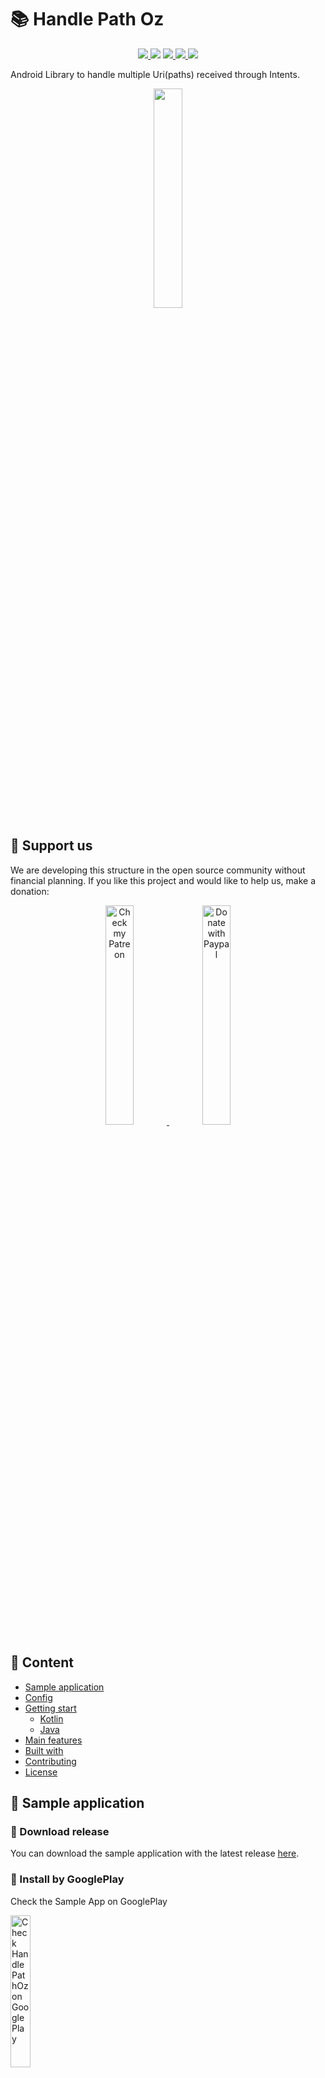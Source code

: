 # 📚 Handle Path Oz

<p align="center">
    <a href="https://bintray.com/onimur/handle-path-oz/HandlePathOz/_latestVersion" title="Bintray">
        <img src="https://img.shields.io/bintray/v/onimur/handle-path-oz/HandlePathOz?label=bintray">
    </a>
    <a title="API 16+">
        <img src="https://img.shields.io/badge/API-16%2B-orange?logo=android&logoColor=white">
    </a>
    <a href="https://raw.githubusercontent.com/onimur/handle-path-oz/master/LICENSE" title="License">
        <img src="https://img.shields.io/github/license/onimur/handle-path-oz?label=License&logo=Apache&logoColor=white">
    </a>
    <a href="https://app.circleci.com/pipelines/github/onimur/handle-path-oz" title="onimur">
        <img src="https://img.shields.io/circleci/build/github/onimur/handle-path-oz?label=circleci&logo=CircleCI&logoColor=white">
    </a>
    <a href="https://play.google.com/store/apps/details?id=br.com.onimur.sample.handlepathoz" title="HandlePathOz">
        <img src="https://img.shields.io/badge/GooglePlay-SampleApp-yellow?logo=google%20play&logoColor=white">
    </a>
</p>

Android Library to handle multiple Uri(paths) received through Intents.

<p align="center">
    <a title="HandlePathOz">
        <img width="30%" src="https://raw.githubusercontent.com/onimur/handle-path-oz/master/.gitresources/logo_git.png">
    </a>
</p>

## 💞 Support us

We are developing this structure in the open source community without financial planning.
If you like this project and would like to help us, make a donation:

<p align="center">
    <a href="https://www.patreon.com/onimur" target="_blank">
        <img width="30%" alt="Check my Patreon" src="https://raw.githubusercontent.com/onimur/handle-path-oz/master/.gitresources/support-patreon.png"/>
    </a>
    <a href="https://www.paypal.com/cgi-bin/webscr?cmd=_donations&business=YUTBBKXR2XCPJ" target="_blank">
        <img width="30%" alt="Donate with Paypal" src="https://raw.githubusercontent.com/onimur/handle-path-oz/master/.gitresources/support-paypal.png"/>
    </a>
</p>

## 📝 Content

- [Sample application](https://github.com/onimur/handle-path-oz#-sample-application)
- [Config](https://github.com/onimur/handle-path-oz#%EF%B8%8F-config)
- [Getting start](https://github.com/onimur/handle-path-oz#-getting-start)
    - [Kotlin](https://github.com/onimur/handle-path-oz#-kotlin)
    - [Java](https://github.com/onimur/handle-path-oz#-java)
- [Main features](https://github.com/onimur/handle-path-oz#-main-features)
- [Built with](https://github.com/onimur/handle-path-oz#-built-with)
- [Contributing](https://github.com/onimur/handle-path-oz#-contributing)
- [License](https://github.com/onimur/handle-path-oz#-license)

## 📱 Sample application

### 🌱 Download release
  
You can download the sample application with the latest release [here](https://github.com/onimur/handle-path-oz/raw/master/app/build/outputs/apk/release/HandlePathOZ.apk).

### 🌱 Install by GooglePlay 

Check the Sample App on GooglePlay

<p align="left">
    <a href="https://play.google.com/store/apps/details?id=br.com.onimur.sample.handlepathoz" target="_blank">
        <img width="25%" alt="Check HandlePathOz on Google Play" src="https://play.google.com/intl/en_gb/badges/static/images/badges/en_badge_web_generic.png"/>
    </a>
</p>

## 🛠️ Config

First check the latest [version](https://bintray.com/onimur/handle-path-oz/HandlePathOz/_latestVersion).

### Gradle

In build.gradle(Module:app) within dependencies, implement:
      
```kotlin

       implementation 'br.com.onimur:handle-path-oz:1.0.3'

```

### Maven

```

<dependency>
  <groupId>br.com.onimur</groupId>
  <artifactId>handle-path-oz</artifactId>
  <version>1.0.3</version>
  <type>pom</type>
</dependency>

```

### Ivy

```

<dependency org='br.com.onimur' name='handle-path-oz' rev='1.0.3'>
  <artifact name='handle-path-oz' ext='pom' ></artifact>
</dependency>

```

## 💡 Getting start

### 🎲 Kotlin
  
#### 💫 Initialization

1.1 - In Kotlin for the implementation of the Listener you can implement it within the scope of the class, as shown below, or also as shown in item **1.2**:
 
```kotlin

  class MainActivity : AppCompatActivity(), HandlePathOzListener {
   //...
   }

```
  
`Alt+Enter` to implement the methods, we will discuss the methods later in the topic **Controller**.
Implement handlePathOz in your `onCreate()` method, as shown below:
  
```kotlin

    private lateinit var handlePathOz: HandlePathOz

    override fun onCreate(savedInstanceState: Bundle?) {
        super.onCreate(savedInstanceState)
        //Initialize HandlePathOz
        //context, listener
        handlePathOz = HandlePathOz(this, this)
    }

```

1.2 - You can also implement the Listener when initializing the class, without having to implement it within the scope of the class:
  
```kotlin

      private lateinit var handlePathOz: HandlePathOz
      private val listener = object: HandlePathOzListener{
      //implement methods
      }
  
      override fun onCreate(savedInstanceState: Bundle?) {
          super.onCreate(savedInstanceState)
          //Initialize HandlePathOz
          //context, listener
          handlePathOz = HandlePathOz(this, listener)
      }

```
     
2 - After selecting the desired files (The sample application has the entire step) in ```onActivityResult``` leave as follows:
  
```kotlin

    override fun onActivityResult(requestCode: Int, resultCode: Int, data: Intent?) {
        super.onActivityResult(requestCode, resultCode, data)
        if ((requestCode == REQUEST_OPEN_GALLERY) and (resultCode == Activity.RESULT_OK)) {
            //This extension retrieves the path of all selected files without treatment.
            val listUri = data.getListUri()

            //with the list you can update some recyclerview and switch to the method that handles Uri's.

            //set list of the Uri to handle
            //in concurrency use:
            // 1                -> for tasks sequentially
            //greater than 1    -> for the number of tasks you want to perform in parallel.
            //Nothing           -> for parallel tasks - by default the value is 10
            handlePathOz.getRealPath(listUri)
            // handlePathOz.getRealPath(listUri, 1)

            //show Progress Loading
        }
    }

```
  
#### 🎮 Controller

We have two methods in the listeners, one of which is optional:
  
```kotlin

      //On Completion (Sucess or Error)
      //If there is a cancellation or error, the entire task that was handled will be returned in the list.
      override fun onRequestHandlePathOz(listPath: List<PairPath>, tr: Throwable?) {
          //Hide Progress
          //Update the recyclerview with the list
          yourAdapter.updateListChanged(listPath.map { uri -> Uri.parse(uri.path) })
  
          //Handle any Exception (Optional)
          tr?.let {
              Toast.makeText(this, "${it.message}", Toast.LENGTH_SHORT).show()
          }
      }
  
      //This method is Optional
      override fun onLoading(currentUri: Int) {
          //Update UI with the current Uri
          //progressLoading.setText = "${currentUri}/${listUri.size}"
      }

```

 #### ☁️ Cloud files and Unknown Providers
  
If the selected file was from Dropbox,Google Drive, OneDrive or an unknown file provider, it will then be copied/created in
InternalStorage/Android/data/your.package.name/files/Temp/sameFileNameAndExtension
When you want to delete the generated files call:
  
```kotlin

   handlePathOz.deleteTemporaryFiles()

```
  
#### 💣 Cancel the tasks
  
There are two methods for canceling tasks, ```cancelTask()``` and ```onDestroy()```.
  
**handlePathOz.cancelTask() ->** Can be called as a button action for canceling or by progressBar (As shown in the demo application).
In the cancellation of the task by this method, all Uri that was treated will be passed in the ```onRequestHandlePathOz()``` method.
  
**handlePathOz.onDestroy() ->**  It can be called with the Activity or fragment's  ```onDestroy()``` method. 
This method destroys the task and its cancellation does not update anything and cannot be restarted.
Example of use:
  
```kotlin

    override fun onDestroy() {
        handlePathOz.onDestroy()
        //You can delete the temporary files here as well.
        super.onDestroy()
    }

```

---

### 🎲 Java
  
#### 💫 Initialization

The implementation of the Listener you can implement it within the scope of the class, as shown below:
  
```java

     public class MainActivity extends AppCompatActivity implements HandlePathOzListener {
      //
      }

```

`Alt+Enter` to implement the methods, we will discuss the methods later in the topic **Controller**.
Implement handlePathOz in your `onCreate()` method, as shown below:
  
```java

    private HandlePathOz handlePathOz;

    @Override
    protected void onCreate(Bundle savedInstanceState) {
        super.onCreate(savedInstanceState);
        setContentView(R.layout.activity_main);

        //Initialize HandlePathOz
        //context, listener
        handlePathOz = HandlePathOz(this, this)
    }

```

After selecting the desired files (The sample application has the entire step) in ```onActivityResult``` leave as follows:
  
```java

    @Override
    protected void onActivityResult(int requestCode, int resultCode, Intent data) {
        super.onActivityResult(requestCode, resultCode, data);
        if (requestCode == REQUEST_OPEN_GALLERY && resultCode == RESULT_OK) {
            //This extension retrieves the path of all selected files without treatment.
            listUri = getListUri(data);

            //with the list you can update some recyclerview and switch to the method that handles Uri's.


            //set list of the Uri to handle
            //in concurrency use:
            // 1                -> for tasks sequentially
            //greater than 1    -> for the number of tasks you want to perform in parallel.
            //Nothing           -> for parallel tasks - by default the value is 10
            handlePathOz.getRealPath(listUri);
            // handlePathOz.getRealPath(listUri, 1)

            //show Progress Loading
        }
    }

```
  
#### 🎮 Controller
  
We have two methods in the listeners, one of which is optional:
    
```java

        //On Completion (Sucess or Error)
        //If there is a cancellation or error, the entire task that was handled will be returned in the list.
       @Override
       public void onRequestHandlePathOz(@NonNull List<PairPath> listPath, Throwable tr) {
            //Hide Progress
            //Update the recyclerview with the list
            //Update the adapter
            List<Uri> listUri = new ArrayList<>();
            for (int i = 0; i < list.size(); i++) {
                Uri uri = Uri.parse(list.get(i).getPath());
                listUri.add(uri);
            }
            yourAdapter.updateListChanged(listUri);
    
            //Handle Exception (Optional)
            if (throwable != null) {
                Toast.makeText(this, throwable.getMessage(), Toast.LENGTH_SHORT).show();
            }
       }

       //This method is Optional
       @Override
       public void onLoading(int currentUri) {
           //Update UI with the current Uri
           //progressLoading.setText(currentUri + "/" + listUri.size());
       }

```

#### ☁️ Cloud files and Unknown Providers
  
If the selected file was from Dropbox,Google Drive, OneDrive or an unknown file provider, it will then be copied/created in
InternalStorage/Android/data/your.package.name/files/Temp/sameFileNameAndExtension
When you want to delete the generated files call:
  
```java

   handlePathOz.deleteTemporaryFiles()

```
  
#### 💣 Cancel the tasks
  
There are two methods for canceling tasks, ```cancelTask()``` and ```onDestroy()```.
  
**handlePathOz.cancelTask() ->** Can be called as a button action for canceling or by progressBar (As shown in the demo application).
In the cancellation of the task by this method, all Uri that was treated will be passed in the ```onRequestHandlePathOz()``` method.
  
**handlePathOz.onDestroy() ->**  It can be called with the Activity or fragment's  ```onDestroy()``` method. 
This method destroys the task and its cancellation does not update anything and cannot be restarted.
Example of use:
  
```java

    @Override
    public void onDestroy() {
        handlePathOz.onDestroy();
        //You can delete the temporary files here as well.
        super.onDestroy();
    }

```
  
## 🔍 Main features

- [Kotlin Coroutines/Flow](https://kotlinlang.org/docs/reference/coroutines-overview.html) 
- Parse Uri
- Multiple tasks in parallel

## 📐 Built with

  * [Android Studio 4.0](https://developer.android.com/studio)
  
## 🧩 Contributing

This project is open-source, so feel free to fork, or to share your ideas and changes to improve the project. 

## 📃 License

    Copyright (c) 2020, HandlePathOz.

    Licensed under the Apache License, Version 2.0 (the "License");
    you may not use this file except in compliance with the License.
    You may obtain a copy of the License at

    http://www.apache.org/licenses/LICENSE-2.0

    Unless required by applicable law or agreed to in writing, software
    distributed under the License is distributed on an "AS IS" BASIS,
    WITHOUT WARRANTIES OR CONDITIONS OF ANY KIND, either express or implied.
    See the License for the specific language governing permissions and
    limitations under the License.

  * [Apache License 2.0](https://raw.githubusercontent.com/onimur/handle-path-oz/master/LICENSE)
